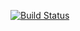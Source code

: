 [![Build Status](https://travis-ci.org/KisaCostco/TicTacToe.svg?branch=master)](https://travis-ci.org/KisaCostco/TicTacToe)
